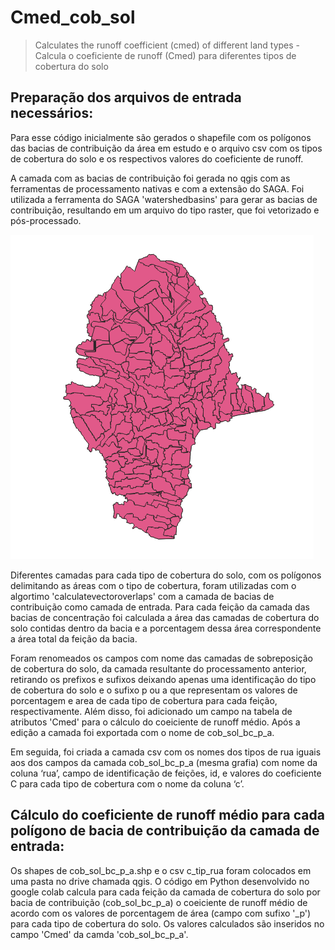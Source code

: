 # Cmed_cob_sol
> Calculates the runoff coefficient (cmed) of different land types -
> Calcula o coeficiente de runoff (Cmed) para diferentes tipos de cobertura do solo


## Preparação dos arquivos de entrada necessários:

Para esse código inicialmente são gerados o shapefile com os polígonos das bacias de contribuição da área em estudo e o arquivo csv com os tipos de cobertura do solo e os respectivos valores do coeficiente de runoff.

A camada com as bacias de contribuição foi gerada no qgis com as ferramentas de processamento nativas e com a extensão do SAGA. Foi utilizada a ferramenta do SAGA 'watershedbasins' para gerar as bacias de contribuição, resultando em um arquivo do tipo raster, que foi vetorizado e pós-processado.

![cob_sol_bc_p_a](cob_sol_bc_p_a.png)


Diferentes camadas para cada tipo de cobertura do solo, com os polígonos delimitando as áreas com o tipo de cobertura, foram utilizadas com o algortimo 'calculatevectoroverlaps' com a camada de bacias de contribuição como camada de entrada. Para cada feição da camada das bacias de concentração foi calculada a área das camadas de cobertura do solo contidas dentro da bacia e a porcentagem dessa área correspondente a área total da feição da bacia.

Foram renomeados os campos com nome das camadas de sobreposição de cobertura do solo, da camada resultante do processamento anterior, retirando os prefixos e sufixos deixando apenas uma identificação do tipo de cobertura do solo e o sufixo p ou a que representam os valores de porcentagem e area de cada tipo de cobertura para cada feição, respectivamente. Além disso, foi adicionado um campo na tabela de atributos 'Cmed' para o cálculo do coeiciente de runoff médio. Após a edição a camada foi exportada com o nome de cob_sol_bc_p_a.

Em seguida, foi criada a camada csv com os nomes dos tipos de rua iguais aos dos campos da camada cob_sol_bc_p_a (mesma grafia) com nome da coluna ‘rua’, campo de identificação de feições, id, e valores do coeficiente C para cada tipo de cobertura com o nome da coluna ‘c’.


## Cálculo do coeficiente de runoff médio para cada polígono de bacia de contribuição da camada de entrada:

Os shapes de cob_sol_bc_p_a.shp e o csv c_tip_rua foram colocados em uma pasta no drive chamada qgis. O código em Python desenvolvido no google colab calcula para cada feição da camada de cobertura do solo por bacia de contribuição (cob_sol_bc_p_a) o coeiciente de runoff médio de acordo com os valores de porcentagem de área (campo com sufixo '_p') para cada tipo de cobertura do solo.  Os valores calculados são inseridos no campo 'Cmed' da camda 'cob_sol_bc_p_a'.
